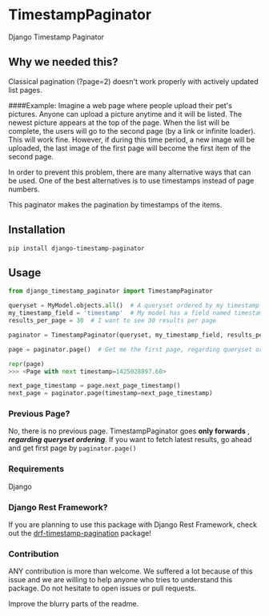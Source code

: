 # TimestampPaginator

Django Timestamp Paginator

## Why we needed this?

Classical pagination (?page=2) doesn't work properly with actively updated list pages.

####Example:
Imagine a web page where people upload their pet's pictures. 
Anyone can upload a picture anytime and it will be listed. 
The newest picture appears at the top of the page. 
When the list will be complete, the users will go to the second page (by a link or infinite loader). 
This will work fine.
However, if during this time period, a new image will be uploaded, 
the last image of the first page will become the first item of the second page.

In order to prevent this problem, there are many alternative ways that can be used. 
One of the best alternatives is to use timestamps instead of page numbers.

This paginator makes the pagination by timestamps of the items. 

## Installation

`pip install django-timestamp-paginator`

## Usage

```python
from django_timestamp_paginator import TimestampPaginator

queryset = MyModel.objects.all()  # A queryset ordered by my timestamp field (ASC or DESC)
my_timestamp_field = 'timestamp'  # My model has a field named timestamp (DecimalField)
results_per_page = 30  # I want to see 30 results per page

paginator = TimestampPaginator(queryset, my_timestamp_field, results_per_page)

page = paginator.page()  # Get me the first page, regarding queryset ordering

repr(page)
>>> <Page with next timestamp=1425028897.60>

next_page_timestamp = page.next_page_timestamp()
next_page = paginator.page(timestamp=next_page_timestamp)

```

### Previous Page?
No, there is no previous page. TimestampPaginator goes **only forwards** , ***regarding queryset ordering***. If you want to fetch latest results, go ahead and get first page by `paginator.page()`

### Requirements

Django

### Django Rest Framework?
If you are planning to use this package with Django Rest Framework, check out the [drf-timestamp-pagination](https://github.com/Hipo/drf-timestamp-pagination) package!

### Contribution
ANY contribution is more than welcome. 
We suffered a lot because of this issue and we are willing to help anyone who tries to understand this package. 
Do not hesitate to open issues or pull requests.

Improve the blurry parts of the readme.